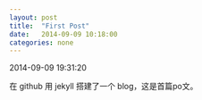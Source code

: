 ```yaml
---
layout: post
title:  "First Post"
date:   2014-09-09 10:18:00
categories: none
---
```


2014-09-09 19:31:20 

在 github 用 jekyll 搭建了一个 blog，这是首篇po文。


